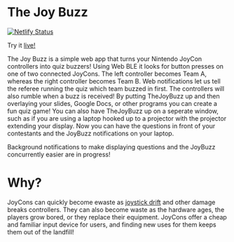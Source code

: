 # The Joy Buzz

[![Netlify Status](https://api.netlify.com/api/v1/badges/c734e23b-3511-4854-8f9c-d0e6da87ac8a/deploy-status)](https://app.netlify.com/sites/dancing-semolina-8708d7/deploys)

Try it [live!](https://thejoy.buzz/)

The Joy Buzz is a simple web app that turns your Nintendo JoyCon controllers into quiz buzzers! Using Web BLE it looks for button presses on one of two connected JoyCons. The left controller becomes Team A, whereas the right controller becomes Team B. Web notifications let us tell the referee running the quiz which team buzzed in first. The controllers will also rumble when a buzz is received! By putting TheJoyBuzz up and then overlaying your slides, Google Docs, or other programs you can create a fun quiz game! You can also have TheJoyBuzz up on a seperate window, such as if you are using a laptop hooked up to a projector with the projector extending your display. Now you can have the questions in front of your contestants and the JoyBuzz notifications on your laptop.

Background notifications to make displaying questions and the JoyBuzz concurrently easier are in progress!

# Why?

JoyCons can quickly become ewaste as [joystick drift](https://screenrant.com/nintendo-switch-joy-con-drift-eu-investigation-beuc/) and other damage breaks controllers. They can also become waste as the hardware ages, the players grow bored, or they replace their equipment. JoyCons offer a cheap and familiar input device for users, and finding new uses for them keeps them out of the landfill!
